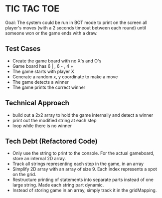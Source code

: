 # TIC TAC TOE
Goal: The system could be run in BOT mode to print on the screen all player's moves (with a 2 seconds timeout between each round) until someone won or the game ends with a draw.
## Test Cases
* Create the game board with no X's and O's
* Game board has 6 | , 6 - , 4 +
* The game starts with player X
* Generate a random x, y coordinate to make a move
* The game detects a winner
* The game prints the correct winner

## Technical Approach
* build out a 2x2 array to hold the game internally and detect a winner
* print out the modified string at each step
* loop while there is no winner

## Tech Debt (Refactored Code)
* Only use the string to print to the console. For the actual gameboard, store an internal 2D array.
* Track all strings representing each step in the game, in an array
* Simplify 2D array with an array of size 9. Each index represents a spot on the grid.
* Restructure printing of statements into separate parts instead of one large string. Made each string part dynamic.
* Instead of storing game in an array, simply track it in the gridMapping.
